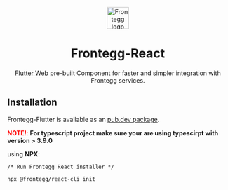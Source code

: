 
<p align="center">
  <a href="https://www.frontegg.com/" rel="noopener" target="_blank">
    <img style="margin-top:40px" height="50" src="https://frontegg.com/wp-content/uploads/2020/04/logo_frrontegg.svg" alt="Frontegg logo">
  </a>
</p>
<h1 align="center">Frontegg-React</h1>
<div align="center">

[Flutter Web](https://flutter.dev/web) pre-built Component for faster and simpler integration with Frontegg services.
</div>

## Installation
Frontegg-Flutter is available as an [pub.dev package](https://www.npmjs.com/package/@frontegg/react-core).

<font color='red'>**NOTE!**:</font> **For typescript project make sure your are using typescirpt with version > 3.9.0**

using **NPX**:
```
/* Run Frontegg React installer */

npx @frontegg/react-cli init

```